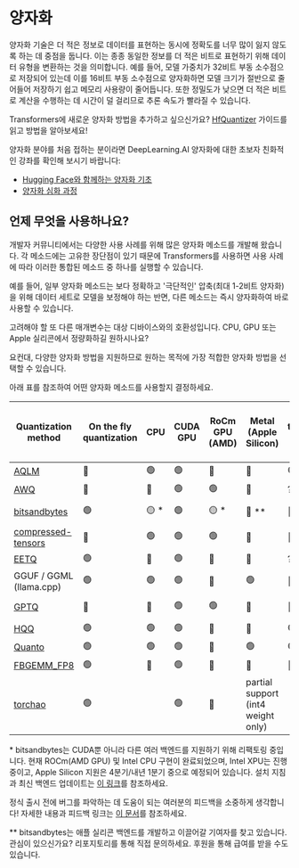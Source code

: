 <!--Copyright 2023 The HuggingFace Team. All rights reserved.

Licensed under the Apache License, Version 2.0 (the "License"); you may not use this file except in compliance with
the License. You may obtain a copy of the License at

http://www.apache.org/licenses/LICENSE-2.0

Unless required by applicable law or agreed to in writing, software distributed under the License is distributed on
an "AS IS" BASIS, WITHOUT WARRANTIES OR CONDITIONS OF ANY KIND, either express or implied. See the License for the
specific language governing permissions and limitations under the License.

⚠️ Note that this file is in Markdown but contain specific syntax for our doc-builder (similar to MDX) that may not be
rendered properly in your Markdown viewer.

-->

# 양자화

양자화 기술은 더 적은 정보로 데이터를 표현하는 동시에 정확도를 너무 많이 잃지 않도록 하는 데 중점을 둡니다. 이는 종종 동일한 정보를 더 적은 비트로 표현하기 위해 데이터 유형을 변환하는 것을 의미합니다. 예를 들어, 모델 가중치가 32비트 부동 소수점으로 저장되어 있는데 이를 16비트 부동 소수점으로 양자화하면 모델 크기가 절반으로 줄어들어 저장하기 쉽고 메모리 사용량이 줄어듭니다. 또한 정밀도가 낮으면 더 적은 비트로 계산을 수행하는 데 시간이 덜 걸리므로 추론 속도가 빨라질 수 있습니다.

<Tip>

Transformers에 새로운 양자화 방법을 추가하고 싶으신가요? [HfQuantizer](./contribute) 가이드를 읽고 방법을 알아보세요!

</Tip>

<Tip>

양자화 분야를 처음 접하는 분이라면 DeepLearning.AI 양자화에 대한 초보자 친화적인 강좌를 확인해 보시기 바랍니다:

* [Hugging Face와 함께하는 양자화 기초](https://www.deeplearning.ai/short-courses/quantization-fundamentals-with-hugging-face/)
* [양자화 심화 과정](https://www.deeplearning.ai/short-courses/quantization-in-depth/)

</Tip>

## 언제 무엇을 사용하나요?

개발자 커뮤니티에서는 다양한 사용 사례를 위해 많은 양자화 메소드를 개발해 왔습니다. 각 메소드에는 고유한 장단점이 있기 때문에 Transformers를 사용하면 사용 사례에 따라 이러한 통합된 메소드 중 하나를 실행할 수 있습니다.

예를 들어, 일부 양자화 메소드는 보다 정확하고 '극단적인' 압축(최대 1-2비트 양자화)을 위해 데이터 세트로 모델을 보정해야 하는 반면, 다른 메소드는 즉시 양자화하여 바로 사용할 수 있습니다.

고려해야 할 또 다른 매개변수는 대상 디바이스와의 호환성입니다. CPU, GPU 또는 Apple 실리콘에서 정량화하길 원하시나요?

요컨대, 다양한 양자화 방법을 지원하므로 원하는 목적에 가장 적합한 양자화 방법을 선택할 수 있습니다.

아래 표를 참조하여 어떤 양자화 메소드를 사용할지 결정하세요.

| Quantization method                 | On the fly quantization | CPU | CUDA GPU | RoCm GPU (AMD) | Metal (Apple Silicon) | torch.compile() support | Number of bits | Supports fine-tuning (through PEFT) | Serializable with 🤗 transformers | 🤗 transformers support | Link to library                             |
|-------------------------------------|-------------------------|-----|----------|----------------|-----------------------|-------------------------|----------------|-------------------------------------|--------------|------------------------|---------------------------------------------|
| [AQLM](./aqlm)                                | 🔴                       |  🟢   |     🟢     | 🔴              | 🔴                     | 🟢                      | 1 / 2          | 🟢                                   | 🟢            | 🟢                      | https://github.com/Vahe1994/AQLM            |
| [AWQ](./awq) | 🔴                       | 🔴   | 🟢        | 🟢              | 🔴                     | ?                       | 4              | 🟢                                   | 🟢            | 🟢                      | https://github.com/casper-hansen/AutoAWQ    |
| [bitsandbytes](./bitsandbytes)     | 🟢            | 🟡 *   |     🟢     | 🟡 *            | 🔴 **    | 🔴    (soon!)          | 4 / 8          | 🟢                                   | 🟢            | 🟢                      | https://github.com/bitsandbytes-foundation/bitsandbytes |
| [compressed-tensors](./compressed_tensors)                        | 🔴                       | 🟢   |     🟢     | 🟢              | 🔴                     | 🔴                       | 1 - 8          | 🟢                                   | 🟢            | 🟢                      | https://github.com/neuralmagic/compressed-tensors |
| [EETQ](./eetq)                                | 🟢                       | 🔴   | 🟢        | 🔴              | 🔴                     | ?                       | 8              | 🟢                                   | 🟢            | 🟢                      | https://github.com/NetEase-FuXi/EETQ        |
| GGUF / GGML (llama.cpp)             | 🟢                       | 🟢   | 🟢        | 🔴              | 🟢                     | 🔴                       | 1 - 8          | 🔴                                   | [See GGUF section](../gguf)                | [See GGUF section](../gguf)                      | https://github.com/ggerganov/llama.cpp      |
| [GPTQ](./gptq)                                | 🔴                       | 🔴   | 🟢        | 🟢              | 🔴                     | 🔴                       | 2 - 3 - 4 - 8          | 🟢                                   | 🟢            | 🟢                      | https://github.com/AutoGPTQ/AutoGPTQ        |
| [HQQ](./hqq)                                 | 🟢                       | 🟢    | 🟢        | 🔴              | 🔴                     | 🟢                       | 1 - 8          | 🟢                                   | 🔴            | 🟢                      | https://github.com/mobiusml/hqq/            |
| [Quanto](./quanto)                              | 🟢                       | 🟢   | 🟢        | 🔴              | 🟢                     | 🟢                       | 2 / 4 / 8      | 🔴                                   | 🔴            | 🟢                      | https://github.com/huggingface/quanto       |
| [FBGEMM_FP8](./fbgemm_fp8.md)                              | 🟢                       | 🔴    | 🟢        | 🔴              | 🔴                      | 🔴                        | 8      | 🔴                                   | 🟢            | 🟢                      | https://github.com/pytorch/FBGEMM       |
| [torchao](./torchao.md)                              | 🟢                       |     | 🟢        | 🔴              | partial support (int4 weight only)       |                       | 4 / 8      |                                   | 🟢🔴           | 🟢                      | https://github.com/pytorch/ao       |

<Tip>

\* bitsandbytes는 CUDA뿐 아니라 다른 여러 백엔드를 지원하기 위해 리팩토링 중입니다. 현재 ROCm(AMD GPU) 및 Intel CPU 구현이 완료되었으며, Intel XPU는 진행 중이고, Apple Silicon 지원은 4분기/내년 1분기 중으로 예정되어 있습니다. 설치 지침과 최신 백엔드 업데이트는 [이 링크](https://huggingface.co/docs/bitsandbytes/main/en/installation#multi-backend)를 참조하세요.

정식 출시 전에 버그를 파악하는 데 도움이 되는 여러분의 피드백을 소중하게 생각합니다! 자세한 내용과 피드백 링크는 [이 문서](https://huggingface.co/docs/bitsandbytes/main/en/non_cuda_backends)를 참조하세요.

</Tip>

<Tip>

\** bitsandbytes는 애플 실리콘 백엔드를 개발하고 이끌어갈 기여자를 찾고 있습니다. 관심이 있으신가요? 리포지토리를 통해 직접 문의하세요. 후원을 통해 급여를 받을 수도 있습니다.

</Tip>
